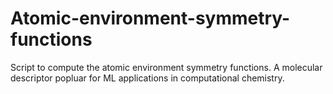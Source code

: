 # Atomic-environment-symmetry-functions
Script to compute the atomic environment symmetry functions. A molecular descriptor popluar for ML applications in computational chemistry.
